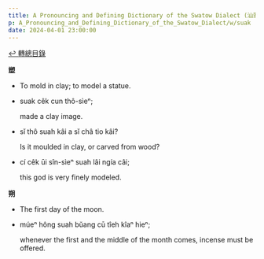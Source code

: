 ```yaml
---
title: A Pronouncing and Defining Dictionary of the Swatow Dialect (汕頭方言音義字典) / suak
p: A_Pronouncing_and_Defining_Dictionary_of_the_Swatow_Dialect/w/suak
date: 2024-04-01 23:00:00
---
```


[↩️ 轉總目錄](/A_Pronouncing_and_Defining_Dictionary_of_the_Swatow_Dialect)


**‬塑**
- To mold in clay; to model a statue.

- suak cêk cun thô-sìeⁿ;

  made a clay image.

- sĭ thô suah kâi a sĭ châ tio kâi?

  Is it moulded in clay, or carved from wood?

- cí cêk ūi sîn-sìeⁿ suah lâi ngía câi;

  this god is very finely modeled.

**‬朔**
- The first day of the moon.

- múeⁿ hông suah bŭang cū tîeh kîaⁿ hieⁿ;

  whenever the first and the middle of the month comes, incense must be offered.